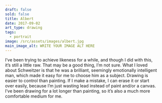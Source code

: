 ```yaml
---
draft: false
sold: false
title: Albert
date: 2017-09-02
art_type: drawing
tags:
  - portrait
image: /src/assets/images/albert.jpg
main_image_alt: WRITE YOUR IMAGE ALT HERE
---
```

I’ve been trying to achieve likeness for a while, and though I did with this, it’s still a little raw. That may be a good thing, I’m not sure. What I loved about Schweitzer is that he was a brilliant, seemingly emotionally intelligent man, which made it easy for me to choose him as a subject. Drawing is easier to control than painting. If I make a mistake, I can erase it or start over easily, because I’m just wasting lead instead of paint and/or a canvas. I’ve been drawing for a lot longer than painting, so it’s also a much more comfortable medium for me.